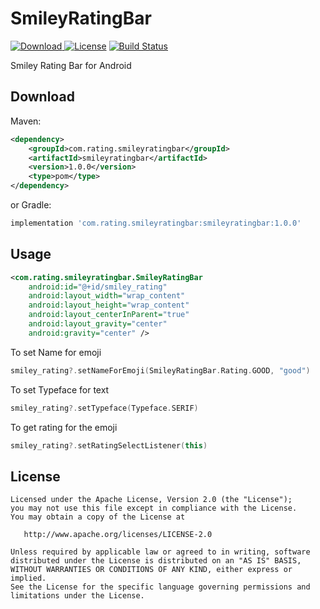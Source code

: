 SmileyRatingBar
===============
[ ![Download](https://api.bintray.com/packages/vaibhavbhandula/Maven/SmileyRatingBar/images/download.svg) ](https://bintray.com/vaibhavbhandula/Maven/SmileyRatingBar/_latestVersion) [![License](http://img.shields.io/:license-apache-blue.svg)](LICENSE) [![Build Status](https://travis-ci.org/vaibhavbhandula/SmileyRatingBar.svg?branch=master)](https://travis-ci.org/vaibhavbhandula/SmileyRatingBar)

Smiley Rating Bar for Android

Download
--------

Maven:
```xml
<dependency>
    <groupId>com.rating.smileyratingbar</groupId>
    <artifactId>smileyratingbar</artifactId>
    <version>1.0.0</version>
    <type>pom</type>
</dependency>
```
or Gradle:
```groovy
implementation 'com.rating.smileyratingbar:smileyratingbar:1.0.0'
```
Usage
-----

```xml
<com.rating.smileyratingbar.SmileyRatingBar
    android:id="@+id/smiley_rating"
    android:layout_width="wrap_content"
    android:layout_height="wrap_content"
    android:layout_centerInParent="true"
    android:layout_gravity="center"
    android:gravity="center" />
```

To set Name for emoji

```kotlin
smiley_rating?.setNameForEmoji(SmileyRatingBar.Rating.GOOD, "good")
```

To set Typeface for text

```kotlin
smiley_rating?.setTypeface(Typeface.SERIF)
```

To get rating for the emoji
```kotlin
smiley_rating?.setRatingSelectListener(this)
```

License
-------

    Licensed under the Apache License, Version 2.0 (the "License");
    you may not use this file except in compliance with the License.
    You may obtain a copy of the License at

       http://www.apache.org/licenses/LICENSE-2.0

    Unless required by applicable law or agreed to in writing, software
    distributed under the License is distributed on an "AS IS" BASIS,
    WITHOUT WARRANTIES OR CONDITIONS OF ANY KIND, either express or implied.
    See the License for the specific language governing permissions and
    limitations under the License.
